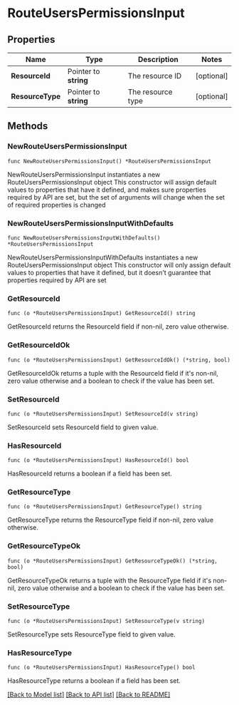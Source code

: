 # RouteUsersPermissionsInput

## Properties

Name | Type | Description | Notes
------------ | ------------- | ------------- | -------------
**ResourceId** | Pointer to **string** | The resource ID | [optional] 
**ResourceType** | Pointer to **string** | The resource type | [optional] 

## Methods

### NewRouteUsersPermissionsInput

`func NewRouteUsersPermissionsInput() *RouteUsersPermissionsInput`

NewRouteUsersPermissionsInput instantiates a new RouteUsersPermissionsInput object
This constructor will assign default values to properties that have it defined,
and makes sure properties required by API are set, but the set of arguments
will change when the set of required properties is changed

### NewRouteUsersPermissionsInputWithDefaults

`func NewRouteUsersPermissionsInputWithDefaults() *RouteUsersPermissionsInput`

NewRouteUsersPermissionsInputWithDefaults instantiates a new RouteUsersPermissionsInput object
This constructor will only assign default values to properties that have it defined,
but it doesn't guarantee that properties required by API are set

### GetResourceId

`func (o *RouteUsersPermissionsInput) GetResourceId() string`

GetResourceId returns the ResourceId field if non-nil, zero value otherwise.

### GetResourceIdOk

`func (o *RouteUsersPermissionsInput) GetResourceIdOk() (*string, bool)`

GetResourceIdOk returns a tuple with the ResourceId field if it's non-nil, zero value otherwise
and a boolean to check if the value has been set.

### SetResourceId

`func (o *RouteUsersPermissionsInput) SetResourceId(v string)`

SetResourceId sets ResourceId field to given value.

### HasResourceId

`func (o *RouteUsersPermissionsInput) HasResourceId() bool`

HasResourceId returns a boolean if a field has been set.

### GetResourceType

`func (o *RouteUsersPermissionsInput) GetResourceType() string`

GetResourceType returns the ResourceType field if non-nil, zero value otherwise.

### GetResourceTypeOk

`func (o *RouteUsersPermissionsInput) GetResourceTypeOk() (*string, bool)`

GetResourceTypeOk returns a tuple with the ResourceType field if it's non-nil, zero value otherwise
and a boolean to check if the value has been set.

### SetResourceType

`func (o *RouteUsersPermissionsInput) SetResourceType(v string)`

SetResourceType sets ResourceType field to given value.

### HasResourceType

`func (o *RouteUsersPermissionsInput) HasResourceType() bool`

HasResourceType returns a boolean if a field has been set.


[[Back to Model list]](../README.md#documentation-for-models) [[Back to API list]](../README.md#documentation-for-api-endpoints) [[Back to README]](../README.md)


